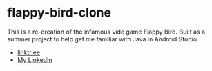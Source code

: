 # flappy-bird-clone
This is a re-creation of the infamous vide game Flappy Bird. Built as a summer project to help get me familiar with Java in Android Studio.

<ul>
  <li>
    <a href="https://linktr.ee/Robert.Bowden">linktr.ee</a>
  </li>
  <li>
    <a href="https://www.linkedin.com/in/r-bowden/">My LinkedIn</a>
  </li>
</ul>
